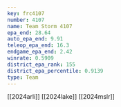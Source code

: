 ```yaml
---
key: frc4107
number: 4107
name: Team Storm 4107
epa_end: 28.64
auto_epa_end: 9.91
teleop_epa_end: 16.3
endgame_epa_end: 2.42
winrate: 0.5909
district_epa_rank: 155
district_epa_percentile: 0.9139
type: Team
---
```

[[2024arli]]
[[2024lake]]
[[2024mslr]]
